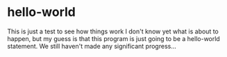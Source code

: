 # hello-world
This is just a test to see how things work
I don't know yet what is about to happen, but my guess is that this program is just going to be a hello-world statement.
We still haven't made any significant progress...
